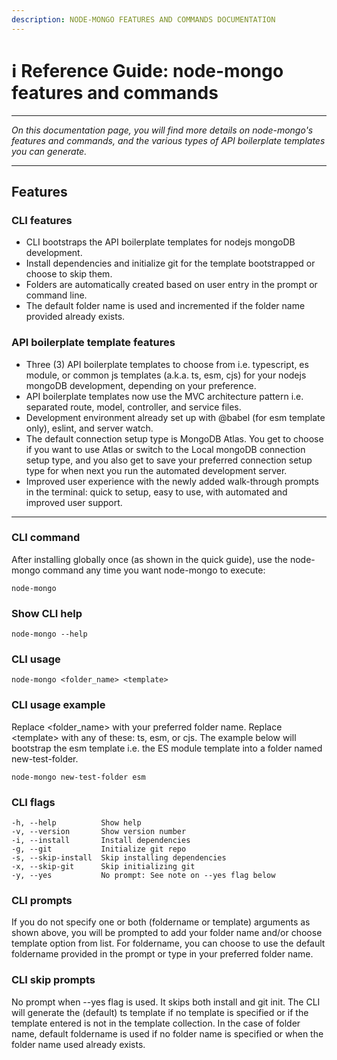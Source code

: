 ```yaml
---
description: NODE-MONGO FEATURES AND COMMANDS DOCUMENTATION
---
```


# ℹ️ Reference Guide: node-mongo features and commands

***

_On this documentation page, you will find more details on node-mongo's features and commands, and the various types of API boilerplate templates you can generate._

***

## Features

### CLI features

* CLI bootstraps the API boilerplate templates for nodejs mongoDB development.
* Install dependencies and initialize git for the template bootstrapped or choose to skip them.
* Folders are automatically created based on user entry in the prompt or command line.
* The default folder name is used and incremented if the folder name provided already exists.

### API boilerplate template features

* Three (3) API boilerplate templates to choose from i.e. typescript, es module, or common js templates (a.k.a. ts, esm, cjs) for your nodejs mongoDB development, depending on your preference.
* API boilerplate templates now use the MVC architecture pattern i.e. separated route, model, controller, and service files.
* Development environment already set up with @babel (for esm template only), eslint, and server watch.
* The default connection setup type is MongoDB Atlas. You get to choose if you want to use Atlas or switch to the Local mongoDB connection setup type, and you also get to save your preferred connection setup type for when next you run the automated development server.
* Improved user experience with the newly added walk-through prompts in the terminal: quick to setup, easy to use, with automated and improved user support.

***

### CLI command

After installing globally once (as shown in the quick guide), use the node-mongo command any time you want node-mongo to execute:

```
node-mongo
```

### Show CLI help

```
node-mongo --help
```

### CLI usage

```
node-mongo <folder_name> <template>
```

### CLI usage example

Replace \<folder\_name> with your preferred folder name. Replace \<template> with any of these: ts, esm, or cjs. The example below will bootstrap the esm template i.e. the ES module template into a folder named new-test-folder.

```
node-mongo new-test-folder esm
```

### CLI flags

```
-h, --help          Show help
-v, --version       Show version number
-i, --install       Install dependencies
-g, --git           Initialize git repo
-s, --skip-install  Skip installing dependencies
-x, --skip-git      Skip initializing git
-y, --yes           No prompt: See note on --yes flag below
```

### CLI prompts

If you do not specify one or both (foldername or template) arguments as shown above, you will be prompted to add your folder name and/or choose template option from list. For foldername, you can choose to use the default foldername provided in the prompt or type in your preferred folder name.

### CLI skip prompts

No prompt when --yes flag is used. It skips both install and git init. The CLI will generate the (default) ts template if no template is specified or if the template entered is not in the template collection. In the case of folder name, default foldername is used if no folder name is specified or when the folder name used already exists.
